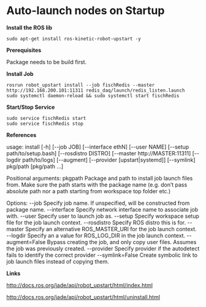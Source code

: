 # Auto-launch nodes on Startup

**Install the ROS lib**

    sudo apt-get install ros-kinetic-robot-upstart -y

**Prerequisites**

Package needs to be build first.

**Install Job**

    rosrun robot_upstart install --job fischRedis --master http://192.168.200.101:11311 redis_daq/launch/redis_listen.launch
    sudo systemctl daemon-reload && sudo systemctl start fischRedis

**Start/Stop Service**

    sudo service fischRedis start
    sudo service fischRedis stop

**References**

usage: install [-h] [--job JOB] [--interface ethN] [--user NAME]
               [--setup path/to/setup.bash] [--rosdistro DISTRO]
               [--master http://MASTER:11311] [--logdir path/to/logs]
               [--augment] [--provider [upstart|systemd]] [--symlink]
               pkg/path [pkg/path ...]

Positional arguments:
pkgpath	Package and path to install job launch files from. Make sure the path starts with the package name (e.g. don’t pass absolute path nor a path starting from workspace top folder etc.)

Options:
--job	Specify job name. If unspecified, will be constructed from package name.
--interface	Specify network interface name to associate job with.
--user	Specify user to launch job as.
--setup	Specify workspace setup file for the job launch context.
--rosdistro	Specify ROS distro this is for.
--master	Specify an alternative ROS_MASTER_URI for the job launch context.
--logdir	Specify an a value for ROS_LOG_DIR in the job launch context.
--augment=False
 	Bypass creating the job, and only copy user files. Assumes the job was previously created.
--provider	Specify provider if the autodetect fails to identify the correct provider
--symlink=False
 	Create symbolic link to job launch files instead of copying them.

**Links**

http://docs.ros.org/jade/api/robot_upstart/html/index.html

http://docs.ros.org/jade/api/robot_upstart/html/uninstall.html